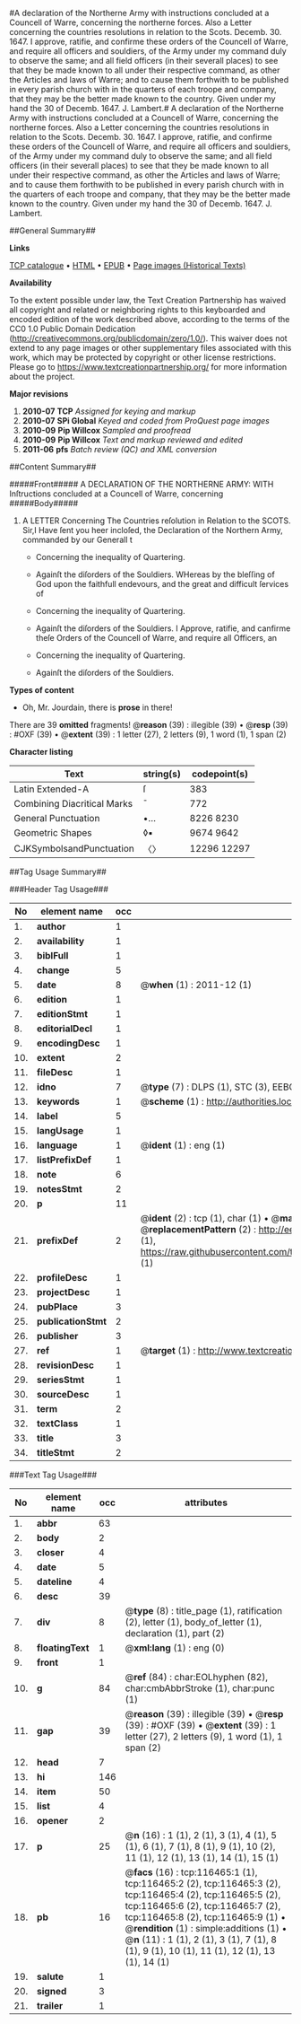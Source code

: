 #A declaration of the Northerne Army with instructions concluded at a Councell of Warre, concerning the northerne forces. Also a Letter concerning the countries resolutions in relation to the Scots. Decemb. 30. 1647. I approve, ratifie, and confirme these orders of the Councell of Warre, and require all officers and souldiers, of the Army under my command duly to observe the same; and all field officers (in their severall places) to see that they be made known to all under their respective command, as other the Articles and laws of Warre; and to cause them forthwith to be published in every parish church with in the quarters of each troope and company, that they may be the better made known to the country. Given under my hand the 30 of Decemb. 1647. J. Lambert.#
A declaration of the Northerne Army with instructions concluded at a Councell of Warre, concerning the northerne forces. Also a Letter concerning the countries resolutions in relation to the Scots. Decemb. 30. 1647. I approve, ratifie, and confirme these orders of the Councell of Warre, and require all officers and souldiers, of the Army under my command duly to observe the same; and all field officers (in their severall places) to see that they be made known to all under their respective command, as other the Articles and laws of Warre; and to cause them forthwith to be published in every parish church with in the quarters of each troope and company, that they may be the better made known to the country. Given under my hand the 30 of Decemb. 1647. J. Lambert.

##General Summary##

**Links**

[TCP catalogue](http://www.ota.ox.ac.uk/tcp/)  • 
[HTML](http://tei.it.ox.ac.uk/tcp/Texts-HTML/free/A82/A82200.html)  • 
[EPUB](http://tei.it.ox.ac.uk/tcp/Texts-EPUB/free/A82/A82200.epub) • 
[Page images (Historical Texts)](https://historicaltexts.jisc.ac.uk/eebo-99864240e)

**Availability**

To the extent possible under law, the Text Creation Partnership has waived all copyright and related or neighboring rights to this keyboarded and encoded edition of the work described above, according to the terms of the CC0 1.0 Public Domain Dedication (http://creativecommons.org/publicdomain/zero/1.0/). This waiver does not extend to any page images or other supplementary files associated with this work, which may be protected by copyright or other license restrictions. Please go to https://www.textcreationpartnership.org/ for more information about the project.

**Major revisions**

1. __2010-07__ __TCP__ *Assigned for keying and markup*
1. __2010-07__ __SPi Global__ *Keyed and coded from ProQuest page images*
1. __2010-09__ __Pip Willcox__ *Sampled and proofread*
1. __2010-09__ __Pip Willcox__ *Text and markup reviewed and edited*
1. __2011-06__ __pfs__ *Batch review (QC) and XML conversion*

##Content Summary##

#####Front#####
A DECLARATION OF THE NORTHERNE ARMY: WITH Inſtructions concluded at a Councell of Warre, concerning 
#####Body#####

1. A LETTER Concerning The Countries reſolution in Relation to the SCOTS.
Sir,I Have ſent you heer incloſed, the Declaration of the Northern Army, commanded by our Generall t
      * Concerning the inequality of Quartering.

      * Againſt the diſorders of the Souldiers.
WHereas by the bleſſing of God upon the faithfull endevours, and the great and difficult ſervices of
      * Concerning the inequality of Quartering.

      * Againſt the diſorders of the Souldiers.
I Approve, ratifie, and canfirme theſe Orders of the Councell of Warre, and require all Officers, an
      * Concerning the inequality of Quartering.

      * Againſt the diſorders of the Souldiers.

**Types of content**

  * Oh, Mr. Jourdain, there is **prose** in there!

There are 39 **omitted** fragments! 
 @__reason__ (39) : illegible (39)  •  @__resp__ (39) : #OXF (39)  •  @__extent__ (39) : 1 letter (27), 2 letters (9), 1 word (1), 1 span (2)

**Character listing**


|Text|string(s)|codepoint(s)|
|---|---|---|
|Latin Extended-A|ſ|383|
|Combining             Diacritical Marks|̄|772|
|General Punctuation|•…|8226 8230|
|Geometric Shapes|◊▪|9674 9642|
|CJKSymbolsandPunctuation|〈〉|12296 12297|

##Tag Usage Summary##

###Header Tag Usage###

|No|element name|occ|attributes|
|---|---|---|---|
|1.|__author__|1||
|2.|__availability__|1||
|3.|__biblFull__|1||
|4.|__change__|5||
|5.|__date__|8| @__when__ (1) : 2011-12 (1)|
|6.|__edition__|1||
|7.|__editionStmt__|1||
|8.|__editorialDecl__|1||
|9.|__encodingDesc__|1||
|10.|__extent__|2||
|11.|__fileDesc__|1||
|12.|__idno__|7| @__type__ (7) : DLPS (1), STC (3), EEBO-CITATION (1), PROQUEST (1), VID (1)|
|13.|__keywords__|1| @__scheme__ (1) : http://authorities.loc.gov/ (1)|
|14.|__label__|5||
|15.|__langUsage__|1||
|16.|__language__|1| @__ident__ (1) : eng (1)|
|17.|__listPrefixDef__|1||
|18.|__note__|6||
|19.|__notesStmt__|2||
|20.|__p__|11||
|21.|__prefixDef__|2| @__ident__ (2) : tcp (1), char (1)  •  @__matchPattern__ (2) : ([0-9\-]+):([0-9IVX]+) (1), (.+) (1)  •  @__replacementPattern__ (2) : http://eebo.chadwyck.com/downloadtiff?vid=$1&page=$2 (1), https://raw.githubusercontent.com/textcreationpartnership/Texts/master/tcpchars.xml#$1 (1)|
|22.|__profileDesc__|1||
|23.|__projectDesc__|1||
|24.|__pubPlace__|3||
|25.|__publicationStmt__|2||
|26.|__publisher__|3||
|27.|__ref__|1| @__target__ (1) : http://www.textcreationpartnership.org/docs/. (1)|
|28.|__revisionDesc__|1||
|29.|__seriesStmt__|1||
|30.|__sourceDesc__|1||
|31.|__term__|2||
|32.|__textClass__|1||
|33.|__title__|3||
|34.|__titleStmt__|2||


###Text Tag Usage###

|No|element name|occ|attributes|
|---|---|---|---|
|1.|__abbr__|63||
|2.|__body__|2||
|3.|__closer__|4||
|4.|__date__|5||
|5.|__dateline__|4||
|6.|__desc__|39||
|7.|__div__|8| @__type__ (8) : title_page (1), ratification (2), letter (1), body_of_letter (1), declaration (1), part (2)|
|8.|__floatingText__|1| @__xml:lang__ (1) : eng (0)|
|9.|__front__|1||
|10.|__g__|84| @__ref__ (84) : char:EOLhyphen (82), char:cmbAbbrStroke (1), char:punc (1)|
|11.|__gap__|39| @__reason__ (39) : illegible (39)  •  @__resp__ (39) : #OXF (39)  •  @__extent__ (39) : 1 letter (27), 2 letters (9), 1 word (1), 1 span (2)|
|12.|__head__|7||
|13.|__hi__|146||
|14.|__item__|50||
|15.|__list__|4||
|16.|__opener__|2||
|17.|__p__|25| @__n__ (16) : 1 (1), 2 (1), 3 (1), 4 (1), 5 (1), 6 (1), 7 (1), 8 (1), 9 (1), 10 (2), 11 (1), 12 (1), 13 (1), 14 (1), 15 (1)|
|18.|__pb__|16| @__facs__ (16) : tcp:116465:1 (1), tcp:116465:2 (2), tcp:116465:3 (2), tcp:116465:4 (2), tcp:116465:5 (2), tcp:116465:6 (2), tcp:116465:7 (2), tcp:116465:8 (2), tcp:116465:9 (1)  •  @__rendition__ (1) : simple:additions (1)  •  @__n__ (11) : 1 (1), 2 (1), 3 (1), 7 (1), 8 (1), 9 (1), 10 (1), 11 (1), 12 (1), 13 (1), 14 (1)|
|19.|__salute__|1||
|20.|__signed__|3||
|21.|__trailer__|1||

